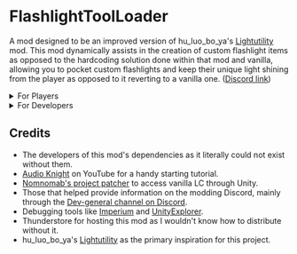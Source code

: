 
# FlashlightToolLoader
A mod designed to be an improved version of hu_luo_bo_ya's [Lightutility](https://thunderstore.io/c/lethal-company/p/hu_luo_bo_ya/Lightutility/) mod. This mod dynamically assists in the creation of custom flashlight items as opposed to the hardcoding solution done within that mod and vanilla, allowing you to pocket custom flashlights and keep their unique light shining from the player as opposed to it reverting to a vanilla one. ([Discord link](https://discord.com/channels/1168655651455639582/1245084720614604873))


<details>
<summary>For Players</summary>

This mod should be ready to use as is. If you encounter a custom flashlight item that this mod does not work well with, you may blacklist the item in the config. The name that goes there is the name you should see printed in the logs. While this mod is compatible with Lightutility, this mod dissables its functionality to avoid unexpected errors.<br>

</details>

<details>
<summary>For Developers</summary>

If you wish to create a compatible flashlight, you shouldn't need to do much. You just have to follow the vanilla format some. Your flashlight needs the flashlight script and the primary light needs to be a child object named "Light". It is recommended that you leave the flashlight's FlashlightTypeID field one of the vanilla values (0-2) incase there is an issue dynamically changing it through this mod as invalid values break the inventory.
![Imgur](https://imgur.com/x1U5kSy.png)

</details>


## Credits

- The developers of this mod's dependencies as it literally could not exist without them.
- [Audio Knight](https://www.youtube.com/@knightofaudio) on YouTube for a handy starting tutorial.
- [Nomnomab's project patcher](https://github.com/nomnomab/lc-project-patcher) to access vanilla LC through Unity.
- Those that helped provide information on the modding Discord, mainly through the [Dev-general channel on Discord](https://discord.com/channels/1168655651455639582/1168656318345777313).
- Debugging tools like [Imperium](https://thunderstore.io/c/lethal-company/p/giosuel/Imperium/) and [UnityExplorer](https://thunderstore.io/c/lethal-company/p/LethalCompanyModding/Yukieji_UnityExplorer/).
- Thunderstore for hosting this mod as I wouldn't know how to distribute without it.
- hu_luo_bo_ya's [Lightutility](https://thunderstore.io/c/lethal-company/p/hu_luo_bo_ya/Lightutility/) as the primary inspiration for this project.